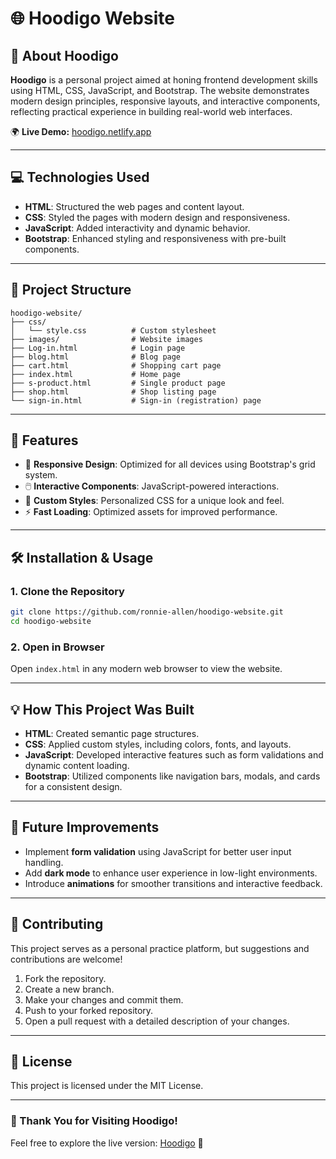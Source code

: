 # 🌐 Hoodigo Website

## 📝 About Hoodigo

**Hoodigo** is a personal project aimed at honing frontend development skills using HTML, CSS, JavaScript, and Bootstrap. The website demonstrates modern design principles, responsive layouts, and interactive components, reflecting practical experience in building real-world web interfaces.

🌍 **Live Demo:** [hoodigo.netlify.app](https://hoodigo.netlify.app/)

---

## 💻 Technologies Used

- **HTML**: Structured the web pages and content layout.
- **CSS**: Styled the pages with modern design and responsiveness.
- **JavaScript**: Added interactivity and dynamic behavior.
- **Bootstrap**: Enhanced styling and responsiveness with pre-built components.

---

## 📁 Project Structure

```plaintext
hoodigo-website/
├── css/
│   └── style.css          # Custom stylesheet
├── images/                # Website images
├── Log-in.html            # Login page
├── blog.html              # Blog page
├── cart.html              # Shopping cart page
├── index.html             # Home page
├── s-product.html         # Single product page
├── shop.html              # Shop listing page
└── sign-in.html           # Sign-in (registration) page
```

---

## 🚀 Features

- 🎨 **Responsive Design**: Optimized for all devices using Bootstrap's grid system.
- 🖱️ **Interactive Components**: JavaScript-powered interactions.
- 🎨 **Custom Styles**: Personalized CSS for a unique look and feel.
- ⚡ **Fast Loading**: Optimized assets for improved performance.

---

## 🛠️ Installation & Usage

### 1. Clone the Repository

```bash
git clone https://github.com/ronnie-allen/hoodigo-website.git
cd hoodigo-website
```

### 2. Open in Browser

Open `index.html` in any modern web browser to view the website.

---

## 💡 How This Project Was Built

- **HTML**: Created semantic page structures.
- **CSS**: Applied custom styles, including colors, fonts, and layouts.
- **JavaScript**: Developed interactive features such as form validations and dynamic content loading.
- **Bootstrap**: Utilized components like navigation bars, modals, and cards for a consistent design.

---

## 🚀 Future Improvements

- Implement **form validation** using JavaScript for better user input handling.
- Add **dark mode** to enhance user experience in low-light environments.
- Introduce **animations** for smoother transitions and interactive feedback.

---

## 🤝 Contributing

This project serves as a personal practice platform, but suggestions and contributions are welcome!

1. Fork the repository.
2. Create a new branch.
3. Make your changes and commit them.
4. Push to your forked repository.
5. Open a pull request with a detailed description of your changes.

---

## 📄 License

This project is licensed under the MIT License.

---

### 💙 Thank You for Visiting Hoodigo!

Feel free to explore the live version: [Hoodigo](https://hoodigo.netlify.app/) 🚀
